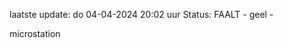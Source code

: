 laatste update: 
do 04-04-2024 20:02   uur 
Status: FAALT - geel - 
<div class="service Y">microstation</div>